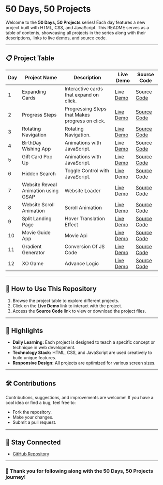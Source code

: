 # 50 Days, 50 Projects

Welcome to the **50 Days, 50 Projects** series! Each day features a new project built with HTML, CSS, and JavaScript. This README serves as a table of contents, showcasing all projects in the series along with their descriptions, links to live demos, and source code.

---

## 📋 **Project Table**
| **Day** | **Project Name**      | **Description**                              | **Live Demo**           | **Source Code**                                              |
|---------|-----------------------|----------------------------------------------|-------------------------|-------------------------------------------------------------|
| 1       | Expanding Cards       | Interactive cards that expand on click.      | [Live Demo](https://bloivating-major.github.io/50-Projects-Using-HTML-CSS-JS/02%20Day%201%20Expanding%20Cards/index.html)          | [Source Code](./02%20Day%201%20Expanding%20Cards/Readme.md) |
| 2       | Progress Steps       | Progressing Steps that Makes progress on click.              | [Live Demo](https://bloivating-major.github.io/50-Projects-Using-HTML-CSS-JS/03%20Day%202%20Progress%20Steps/)          | [Source Code](./03%20Day%202%20Progress%20Steps/Readme.md)                                             |
| 3       | Rotating Navigation       | Rotating Navigation.             | [Live Demo](https://bloivating-major.github.io/50-Projects-Using-HTML-CSS-JS/04%20Day%203%20Rotating%20Navigation%20Animation)          | [Source Code](./04%20Day%203%20Rotating%20Navigation%20Animation/Readme.md)                                             |
| 4       | BirthDay Wishing App      | Animations with JavaScript.             | [Live Demo](https://bloivating-major.github.io/50-Projects-Using-HTML-CSS-JS/05%20Day%204%20Birthday%20Application/index.html)          | [Source Code](./05%20Day%204%20Birthday%20Application/Readme.md)                                             |
| 5       | Gift Card Pop Up     | Animations with JavaScript.             | [Live Demo](https://bloivating-major.github.io/50-Projects-Using-HTML-CSS-JS/06%20Day%205%20Gift%20Card%20Pop%20Up/index.html)          | [Source Code](./06%20Day%205%20Gift%20Card%20Pop%20Up/Readme.md)                                             |
| 6       | Hidden Search     | Toggle Control with JavaScript.            | [Live Demo](https://bloivating-major.github.io/50-Projects-Using-HTML-CSS-JS/07%20Day%206%20Hidden%20Search/index.html)          | [Source Code](./07%20Day%206%20Hidden%20Search/Readme.md)                                             |
| 7       | Website Reveal Animation using GSAP     | Website Loader           | [Live Demo](https://bloivating-major.github.io/50-Projects-Using-HTML-CSS-JS/08%20Day%207%20Website%20Reveal%20Animation/index.html)          | [Source Code](./08%20Day%207%20Website%20Reveal%20Animation/Readme.md)                                             |
| 8       | Website Scroll Animation    | Scroll Animation           | [Live Demo](https://bloivating-major.github.io/50-Projects-Using-HTML-CSS-JS/09%20Day%208%20Scroll%20Animation/index.html)          | [Source Code](./09%20Day%208%20Scroll%20Animation/readme.md)                                             |
| 9       | Split Landing Page   |  Hover Translation Effect           | [Live Demo](https://bloivating-major.github.io/50-Projects-Using-HTML-CSS-JS/10%20Day%209%20Split%20Landing%20Page/index.html)          | [Source Code](./10%20Day%209%20Split%20Landing%20Page/readme.md)                                             |
| 10       | Movie Guide App   |  Movie Api         | [Live Demo](https://bloivating-major.github.io/50-Projects-Using-HTML-CSS-JS/11%20Day%2010%20Movie%20Guide%20App/index.html)          | [Source Code](./11%20Day%2010%20Movie%20Guide%20App/Readme.md)                                             |
| 11       | Gradient Generator   |  Conversion Of JS Code        | [Live Demo](https://bloivating-major.github.io/50-Projects-Using-HTML-CSS-JS/12%20Day%2011%20Gradient%20Generator/index.html)          | [Source Code](./12%20Day%2011%20Gradient%20Generator/Readme.md)                                             |
| 12       | XO Game   |  Advance Logic       | [Live Demo](https://bloivating-major.github.io/50-Projects-Using-HTML-CSS-JS/13%20Day%2012%20Simple%20XO%20Game/index.html)          | [Source Code](./13%20Day%2012%20Simple%20XO%20Game/Readme.md)                                             |


---

## 📜 **How to Use This Repository**
1. Browse the project table to explore different projects.
2. Click on the **Live Demo** link to interact with the project.
3. Access the **Source Code** link to view or download the project files.

---

## 🎉 **Highlights**
- **Daily Learning:** Each project is designed to teach a specific concept or technique in web development.
- **Technology Stack:** HTML, CSS, and JavaScript are used creatively to build unique features.
- **Responsive Design:** All projects are optimized for various screen sizes.

---

## 🛠️ **Contributions**
Contributions, suggestions, and improvements are welcome! If you have a cool idea or find a bug, feel free to:
- Fork the repository.
- Make your changes.
- Submit a pull request.

---

## 🔗 **Stay Connected**
- [GitHub Repository](https://github.com/Bloivating-Major/50-Projects-Using-HTML-CSS-JS)

---

### 🙌 Thank you for following along with the 50 Days, 50 Projects journey!

